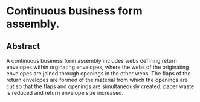 # Continuous business form assembly.

## Abstract
A continuous business form assembly includes webs defining return envelopes within orginating envelopes, where the webs of the originating envelopes are joined through openings in the other webs. The flaps of the return envelopes are formed of the material from which the openings are cut so that the flaps and openings are simultaneously created, paper waste is reduced and return envelope size increased.